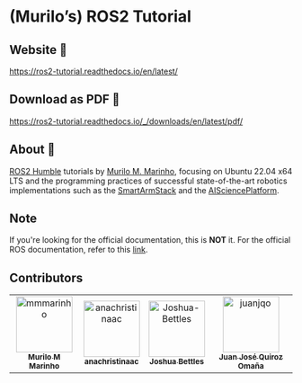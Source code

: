 (Murilo’s) ROS2 Tutorial
========================

Website 🤟
-----------
https://ros2-tutorial.readthedocs.io/en/latest/

Download as PDF 📀
-------------------
https://ros2-tutorial.readthedocs.io/_/downloads/en/latest/pdf/

About 📖
---------
[ROS2 Humble](https://docs.ros.org/en/humble/) tutorials by [Murilo M. Marinho](https://murilomarinho.info/), focusing on Ubuntu 22.04 x64 LTS and the programming practices of successful state-of-the-art robotics implementations such as the [SmartArmStack](https://github.com/SmartArmStack) and the [AISciencePlatform](https://github.com/AISciencePlatform).

Note
----
If you're looking for the official documentation, this is **NOT** it. For the official ROS documentation, refer to this [link](https://docs.ros.org).

Contributors
------------

<!-- readme: contributors -start -->
<table>
	<tbody>
		<tr>
            <td align="center">
                <a href="https://github.com/mmmarinho">
                    <img src="https://avatars.githubusercontent.com/u/46012516?v=4" width="100;" alt="mmmarinho"/>
                    <br />
                    <sub><b>Murilo M Marinho</b></sub>
                </a>
            </td>
            <td align="center">
                <a href="https://github.com/anachristinaac">
                    <img src="https://avatars.githubusercontent.com/u/50972618?v=4" width="100;" alt="anachristinaac"/>
                    <br />
                    <sub><b>anachristinaac</b></sub>
                </a>
            </td>
            <td align="center">
                <a href="https://github.com/Joshua-Bettles">
                    <img src="https://avatars.githubusercontent.com/u/60298391?v=4" width="100;" alt="Joshua-Bettles"/>
                    <br />
                    <sub><b>Joshua Bettles</b></sub>
                </a>
            </td>
            <td align="center">
                <a href="https://github.com/juanjqo">
                    <img src="https://avatars.githubusercontent.com/u/23158313?v=4" width="100;" alt="juanjqo"/>
                    <br />
                    <sub><b>Juan José Quiroz Omaña</b></sub>
                </a>
            </td>
		</tr>
	<tbody>
</table>
<!-- readme: contributors -end -->
